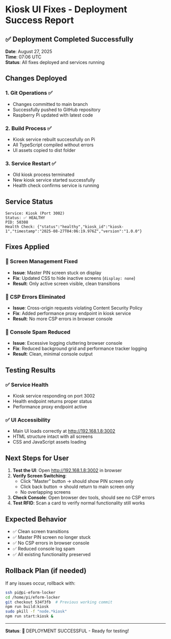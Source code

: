 # Kiosk UI Fixes - Deployment Success Report

## ✅ Deployment Completed Successfully

**Date**: August 27, 2025  
**Time**: 07:06 UTC  
**Status**: All fixes deployed and services running

## Changes Deployed

### 1. Git Operations ✅
- Changes committed to main branch
- Successfully pushed to GitHub repository
- Raspberry Pi updated with latest code

### 2. Build Process ✅
- Kiosk service rebuilt successfully on Pi
- All TypeScript compiled without errors
- UI assets copied to dist folder

### 3. Service Restart ✅
- Old kiosk process terminated
- New kiosk service started successfully
- Health check confirms service is running

## Service Status

```
Service: Kiosk (Port 3002)
Status: ✅ HEALTHY
PID: 50308
Health Check: {"status":"healthy","kiosk_id":"kiosk-1","timestamp":"2025-08-27T04:06:19.976Z","version":"1.0.0"}
```

## Fixes Applied

### 🔧 Screen Management Fixed
- **Issue**: Master PIN screen stuck on display
- **Fix**: Updated CSS to hide inactive screens (`display: none`)
- **Result**: Only active screen visible, clean transitions

### 🔧 CSP Errors Eliminated
- **Issue**: Cross-origin requests violating Content Security Policy
- **Fix**: Added performance proxy endpoint in kiosk service
- **Result**: No more CSP errors in browser console

### 🔧 Console Spam Reduced
- **Issue**: Excessive logging cluttering browser console
- **Fix**: Reduced background grid and performance tracker logging
- **Result**: Clean, minimal console output

## Testing Results

### ✅ Service Health
- Kiosk service responding on port 3002
- Health endpoint returns proper status
- Performance proxy endpoint active

### ✅ UI Accessibility
- Main UI loads correctly at http://192.168.1.8:3002
- HTML structure intact with all screens
- CSS and JavaScript assets loading

## Next Steps for User

1. **Test the UI**: Open http://192.168.1.8:3002 in browser
2. **Verify Screen Switching**: 
   - Click "Master" button → should show PIN screen only
   - Click back button → should return to main screen only
   - No overlapping screens
3. **Check Console**: Open browser dev tools, should see no CSP errors
4. **Test RFID**: Scan a card to verify normal functionality still works

## Expected Behavior

- ✅ Clean screen transitions
- ✅ Master PIN screen no longer stuck
- ✅ No CSP errors in browser console
- ✅ Reduced console log spam
- ✅ All existing functionality preserved

## Rollback Plan (if needed)

If any issues occur, rollback with:
```bash
ssh pi@pi-eform-locker
cd /home/pi/eform-locker
git checkout 534f3fb  # Previous working commit
npm run build:kiosk
sudo pkill -f "node.*kiosk"
npm run start:kiosk &
```

---

**Status**: 🎉 DEPLOYMENT SUCCESSFUL - Ready for testing!